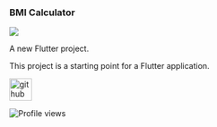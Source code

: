 ### BMI Calculator
![](https://user-images.githubusercontent.com/60808266/101982867-15518f80-3ca1-11eb-816f-cda1557ac646.png)

A new Flutter project.

This project is a starting point for a Flutter application.


[<img src='https://cdn.jsdelivr.net/npm/simple-icons@3.0.1/icons/github.svg' alt='github' height='40'>](https://github.com/ahmed07yousuf)  

![Profile views](https://gpvc.arturio.dev/ahmed07yousuf)  
